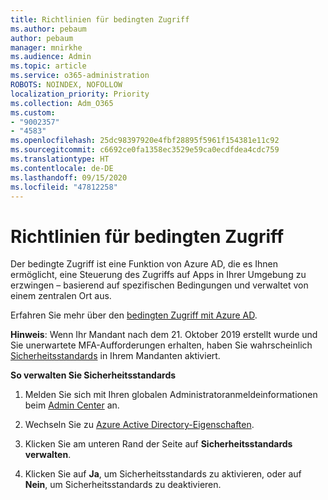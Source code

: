 ```yaml
---
title: Richtlinien für bedingten Zugriff
ms.author: pebaum
author: pebaum
manager: mnirkhe
ms.audience: Admin
ms.topic: article
ms.service: o365-administration
ROBOTS: NOINDEX, NOFOLLOW
localization_priority: Priority
ms.collection: Adm_O365
ms.custom:
- "9002357"
- "4583"
ms.openlocfilehash: 25dc98397920e4fbf28895f5961f154381e11c92
ms.sourcegitcommit: c6692ce0fa1358ec3529e59ca0ecdfdea4cdc759
ms.translationtype: HT
ms.contentlocale: de-DE
ms.lasthandoff: 09/15/2020
ms.locfileid: "47812258"
---
```

# <a name="conditional-access-policies"></a>Richtlinien für bedingten Zugriff

Der bedingte Zugriff ist eine Funktion von Azure AD, die es Ihnen ermöglicht, eine Steuerung des Zugriffs auf Apps in Ihrer Umgebung zu erzwingen – basierend auf spezifischen Bedingungen und verwaltet von einem zentralen Ort aus.

Erfahren Sie mehr über den [bedingten Zugriff mit Azure AD](https://docs.microsoft.com/azure/active-directory/conditional-access/).  

**Hinweis**: Wenn Ihr Mandant nach dem 21. Oktober 2019 erstellt wurde und Sie unerwartete MFA-Aufforderungen erhalten, haben Sie wahrscheinlich [Sicherheitsstandards](https://aka.ms/securitydefaults) in Ihrem Mandanten aktiviert.

**So verwalten Sie Sicherheitsstandards**

1. Melden Sie sich mit Ihren globalen Administratoranmeldeinformationen beim [Admin Center](https://go.microsoft.com/fwlink/p/?linkid=834822) an.

2. Wechseln Sie zu [Azure Active Directory-Eigenschaften](https://portal.azure.com/#blade/Microsoft_AAD_IAM/ActiveDirectoryMenuBlade/Properties).

3. Klicken Sie am unteren Rand der Seite auf **Sicherheitsstandards verwalten**.

4. Klicken Sie auf **Ja**, um Sicherheitsstandards zu aktivieren, oder auf **Nein**, um Sicherheitsstandards zu deaktivieren.
